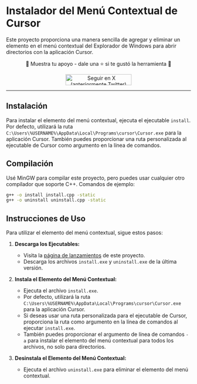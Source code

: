 # Instalador del Menú Contextual de Cursor

Este proyecto proporciona una manera sencilla de agregar y eliminar un elemento en el menú contextual del Explorador de Windows para abrir directorios con la aplicación Cursor.

<div align="center">
  <p>
    🤝 Muestra tu apoyo - dale una ⭐️ si te gustó la herramienta 🤝
  </p>
  <p>
    <a target="_blank" href='https://twitter.com/hexcreator'><img src="https://img.shields.io/twitter/follow/hexcreator" alt="Seguir en X (anteriormente Twitter)" width="180" height="30"/></a>
  </p>
</div>

---

## Instalación

Para instalar el elemento del menú contextual, ejecuta el ejecutable `install`. Por defecto, utilizará la ruta `C:\Users\%USERNAME%\AppData\Local\Programs\cursor\Cursor.exe` para la aplicación Cursor. También puedes proporcionar una ruta personalizada al ejecutable de Cursor como argumento en la línea de comandos.

## Compilación

Usé MinGW para compilar este proyecto, pero puedes usar cualquier otro compilador que soporte C++. Comandos de ejemplo:

```bash
g++ -o install install.cpp -static
g++ -o uninstall uninstall.cpp -static
```

## Instrucciones de Uso

Para utilizar el elemento del menú contextual, sigue estos pasos:

1. **Descarga los Ejecutables:**
   - Visita la [página de lanzamientos](https://github.com/hexcreator/open-with-cursor/releases) de este proyecto.
   - Descarga los archivos `install.exe` y `uninstall.exe` de la última versión.

2. **Instala el Elemento del Menú Contextual:**
   - Ejecuta el archivo `install.exe`.
   - Por defecto, utilizará la ruta `C:\Users\%USERNAME%\AppData\Local\Programs\cursor\Cursor.exe` para la aplicación Cursor.
   - Si deseas usar una ruta personalizada para el ejecutable de Cursor, proporciona la ruta como argumento en la línea de comandos al ejecutar `install.exe`.
   - También puedes proporcionar el argumento de línea de comandos `-a` para instalar el elemento del menú contextual para todos los archivos, no solo para directorios.

3. **Desinstala el Elemento del Menú Contextual:**
   - Ejecuta el archivo `uninstall.exe` para eliminar el elemento del menú contextual.
